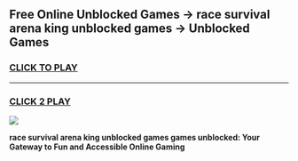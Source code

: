 
## Free Online Unblocked Games → race survival arena king unblocked games → Unblocked Games
<h3>
<a href="https://premium.freeplayer.one?title=race_survival_arena_king_unblocked_games&ref=21F">CLICK TO PLAY</a></h3>
<hr>

<h3>
<a href="https://premium.freeplayer.one?title=race_survival_arena_king_unblocked_games&ref=21F">CLICK 2 PLAY</a>
  
</h3>

<a href="https://premium.freeplayer.one?title=race_survival_arena_king_unblocked_games&ref=21F/"><img src="https://clearcache.store/games.png"></a>


**race survival arena king unblocked games games unblocked: Your Gateway to Fun and Accessible Online Gaming**
